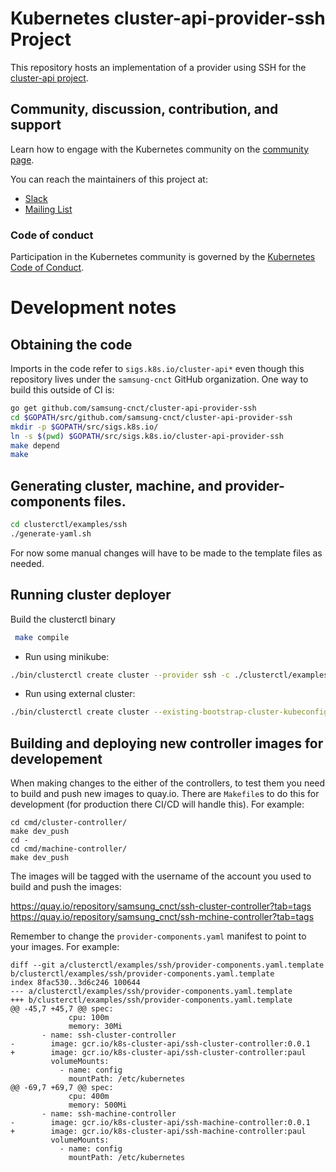 # Kubernetes cluster-api-provider-ssh Project

This repository hosts an implementation of a provider using SSH for the [cluster-api project](https://sigs.k8s.io/cluster-api).

## Community, discussion, contribution, and support

Learn how to engage with the Kubernetes community on the [community page](http://kubernetes.io/community/).

You can reach the maintainers of this project at:

- [Slack](http://slack.k8s.io/)
- [Mailing List](https://groups.google.com/forum/#!forum/kubernetes-dev)

### Code of conduct

Participation in the Kubernetes community is governed by the [Kubernetes Code of Conduct](code-of-conduct.md).

# Development notes

## Obtaining the code

Imports in the code refer to `sigs.k8s.io/cluster-api*` even though this 
repository lives under the `samsung-cnct` GitHub organization. One way
to build this outside of CI is:

```bash
go get github.com/samsung-cnct/cluster-api-provider-ssh
cd $GOPATH/src/github.com/samsung-cnct/cluster-api-provider-ssh
mkdir -p $GOPATH/src/sigs.k8s.io/
ln -s $(pwd) $GOPATH/src/sigs.k8s.io/cluster-api-provider-ssh
make depend
make
```

## Generating cluster, machine, and provider-components files.

```bash
cd clusterctl/examples/ssh
./generate-yaml.sh
```

For now some manual changes will have to be made to the template files as needed.

## Running cluster deployer
Build the clusterctl binary
```bash
 make compile
```

- Run using minikube:
```bash
./bin/clusterctl create cluster --provider ssh -c ./clusterctl/examples/ssh/out/cluster.yaml -m ./clusterctl/examples/ssh/out/machines.yaml -p ./clusterctl/examples/ssh/out/provider-components.yaml
```

- Run using external cluster:
```bash
./bin/clusterctl create cluster --existing-bootstrap-cluster-kubeconfig /path/to/kubeconfig --provider ssh -c ./clusterctl/examples/ssh/out/cluster.yaml -m ./clusterctl/examples/ssh/out/machines.yaml -p ./clusterctl/examples/ssh/out/provider-components.yaml
```

## Building and deploying new controller images for developement

When making changes to the either of the controllers, to test them you
need to build and push new images to quay.io. There are `Makefile`s to
do this for development (for production there CI/CD will handle this).
For example:

```
cd cmd/cluster-controller/
make dev_push
cd -
cd cmd/machine-controller/
make dev_push
```

The images will be tagged with the username of the account you used to
build and push the images:

https://quay.io/repository/samsung_cnct/ssh-cluster-controller?tab=tags
https://quay.io/repository/samsung_cnct/ssh-mchine-controller?tab=tags

Remember to change the `provider-components.yaml` manifest to point to your
images. For example:

```
diff --git a/clusterctl/examples/ssh/provider-components.yaml.template b/clusterctl/examples/ssh/provider-components.yaml.template
index 8fac530..3d6c246 100644
--- a/clusterctl/examples/ssh/provider-components.yaml.template
+++ b/clusterctl/examples/ssh/provider-components.yaml.template
@@ -45,7 +45,7 @@ spec:
             cpu: 100m
             memory: 30Mi
       - name: ssh-cluster-controller
-        image: gcr.io/k8s-cluster-api/ssh-cluster-controller:0.0.1
+        image: gcr.io/k8s-cluster-api/ssh-cluster-controller:paul
         volumeMounts:
           - name: config
             mountPath: /etc/kubernetes
@@ -69,7 +69,7 @@ spec:
             cpu: 400m
             memory: 500Mi
       - name: ssh-machine-controller
-        image: gcr.io/k8s-cluster-api/ssh-machine-controller:0.0.1
+        image: gcr.io/k8s-cluster-api/ssh-machine-controller:paul
         volumeMounts:
           - name: config
             mountPath: /etc/kubernetes
```
